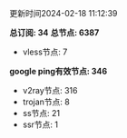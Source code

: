 更新时间2024-02-18 11:12:39

**总订阅: 34**
**总节点: 6387**
- vless节点: 7

**google ping有效节点: 346**
- v2ray节点: 316
- trojan节点: 8
- ss节点: 21
- ssr节点: 1
